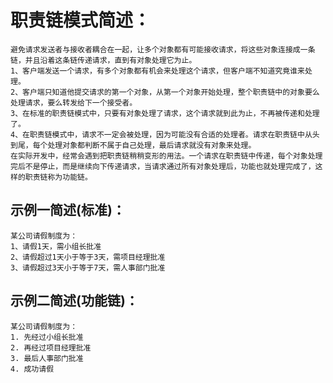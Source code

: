 ﻿# 职责链模式简述：
    避免请求发送者与接收者耦合在一起，让多个对象都有可能接收请求，将这些对象连接成一条链，并且沿着这条链传递请求，直到有对象处理它为止。
	1、客户端发送一个请求，有多个对象都有机会来处理这个请求，但客户端不知道究竟谁来处理。
    2、客户端只知道他提交请求的第一个对象，从第一个对象开始处理，整个职责链中的对象要么处理请求，要么转发给下一个接受者。
    3、在标准的职责链模式中，只要有对象处理了请求，这个请求就到此为止，不再被传递和处理了。
    4、在职责链模式中，请求不一定会被处理，因为可能没有合适的处理者。请求在职责链中从头到尾，每个处理对象都判断不属于自己处理，最后请求就没有对象来处理。
    在实际开发中，经常会遇到把职责链稍稍变形的用法。一个请求在职责链中传递，每个对象处理完后不是停止，而是继续向下传递请求，当请求通过所有对象处理后，功能也就处理完成了，这样的职责链称为功能链。

## 示例一简述(标准)：
    某公司请假制度为：
    1、请假1天，需小组长批准
    2、请假超过1天小于等于3天，需项目经理批准
    3、请假超过3天小于等于7天，需人事部门批准
## 示例二简述(功能链)：
    某公司请假制度为：
    1. 先经过小组长批准
    2. 再经过项目经理批准
    3. 最后人事部门批准
    4. 成功请假
